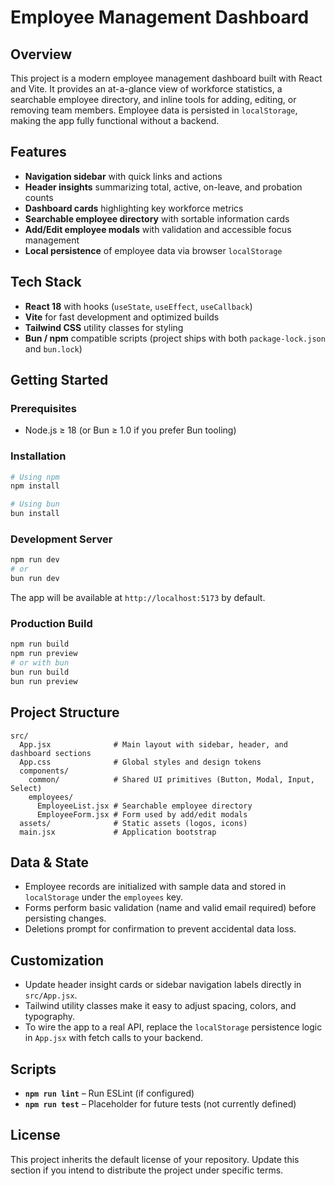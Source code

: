 # Employee Management Dashboard

## Overview
This project is a modern employee management dashboard built with React and Vite. It provides an at-a-glance view of workforce statistics, a searchable employee directory, and inline tools for adding, editing, or removing team members. Employee data is persisted in `localStorage`, making the app fully functional without a backend.

## Features
- **Navigation sidebar** with quick links and actions
- **Header insights** summarizing total, active, on-leave, and probation counts
- **Dashboard cards** highlighting key workforce metrics
- **Searchable employee directory** with sortable information cards
- **Add/Edit employee modals** with validation and accessible focus management
- **Local persistence** of employee data via browser `localStorage`

## Tech Stack
- **React 18** with hooks (`useState`, `useEffect`, `useCallback`)
- **Vite** for fast development and optimized builds
- **Tailwind CSS** utility classes for styling
- **Bun / npm** compatible scripts (project ships with both `package-lock.json` and `bun.lock`)

## Getting Started
### Prerequisites
- Node.js ≥ 18 (or Bun ≥ 1.0 if you prefer Bun tooling)

### Installation
```bash
# Using npm
npm install

# Using bun
bun install
```

### Development Server
```bash
npm run dev
# or
bun run dev
```
The app will be available at `http://localhost:5173` by default.

### Production Build
```bash
npm run build
npm run preview
# or with bun
bun run build
bun run preview
```

## Project Structure
```
src/
  App.jsx              # Main layout with sidebar, header, and dashboard sections
  App.css              # Global styles and design tokens
  components/
    common/            # Shared UI primitives (Button, Modal, Input, Select)
    employees/
      EmployeeList.jsx # Searchable employee directory
      EmployeeForm.jsx # Form used by add/edit modals
  assets/              # Static assets (logos, icons)
  main.jsx             # Application bootstrap
```

## Data & State
- Employee records are initialized with sample data and stored in `localStorage` under the `employees` key.
- Forms perform basic validation (name and valid email required) before persisting changes.
- Deletions prompt for confirmation to prevent accidental data loss.

## Customization
- Update header insight cards or sidebar navigation labels directly in `src/App.jsx`.
- Tailwind utility classes make it easy to adjust spacing, colors, and typography.
- To wire the app to a real API, replace the `localStorage` persistence logic in `App.jsx` with fetch calls to your backend.

## Scripts
- **`npm run lint`** – Run ESLint (if configured)
- **`npm run test`** – Placeholder for future tests (not currently defined)

## License
This project inherits the default license of your repository. Update this section if you intend to distribute the project under specific terms.
